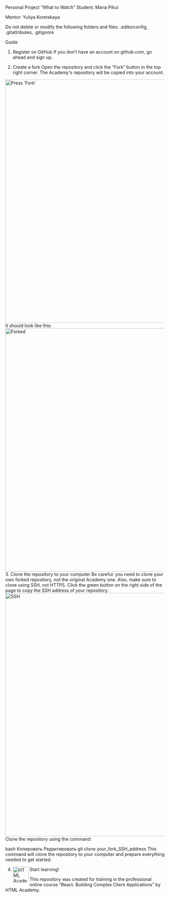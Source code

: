 Personal Project “What to Watch”
Student: Maria Pikul

Mentor: Yuliya Koretskaya

Do not delete or modify the following folders and files:
.editorconfig, .gitattributes, .gitignore

Guide
1. Register on GitHub
If you don’t have an account on github.com, go ahead and sign up.

2. Create a fork
Open the repository and click the “Fork” button in the top right corner. The Academy's repository will be copied into your account.

<img width="769" alt="Press 'Fork'" src="https://cloud.githubusercontent.com/assets/259739/20264045/a1ddbf40-aa7a-11e6-9a1a-724a1c0123c8.png">
It should look like this:

<img width="769" alt="Forked" src="https://cloud.githubusercontent.com/assets/259739/20264122/f63219a6-aa7a-11e6-945a-89818fc7c014.png">
3. Clone the repository to your computer
Be careful: you need to clone your own forked repository, not the original Academy one. Also, make sure to clone using SSH, not HTTPS. Click the green button on the right side of the page to copy the SSH address of your repository:

<img width="769" alt="SSH" src="https://cloud.githubusercontent.com/assets/259739/20264180/42704126-aa7b-11e6-9ab4-73372b812a53.png">
Clone the repository using the command:

bash
Копировать
Редактировать
git clone your_fork_SSH_address
This command will clone the repository to your computer and prepare everything needed to get started.

4. Start learning!
<a href="https://htmlacademy.ru/intensive/react"><img align="left" width="50" height="50" title="HTML Academy" src="https://up.htmlacademy.ru/static/img/intensive/react/logo-for-github.png"></a>

This repository was created for training in the professional online course “React. Building Complex Client Applications” by HTML Academy.
